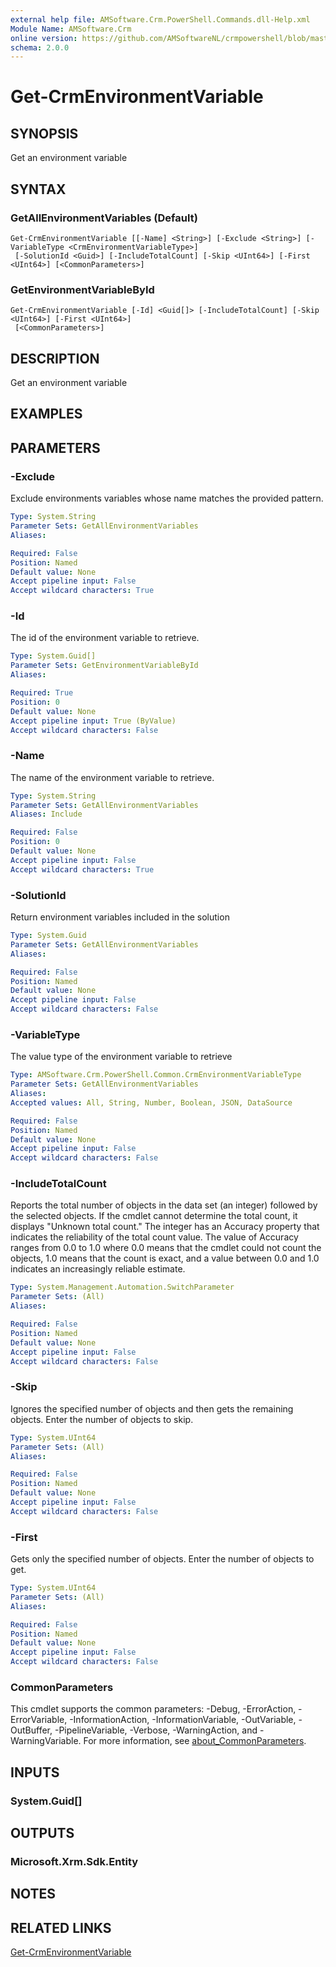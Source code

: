 ```yaml
---
external help file: AMSoftware.Crm.PowerShell.Commands.dll-Help.xml
Module Name: AMSoftware.Crm
online version: https://github.com/AMSoftwareNL/crmpowershell/blob/master/docs/Get-CrmEnvironmentVariable.md
schema: 2.0.0
---
```


# Get-CrmEnvironmentVariable

## SYNOPSIS
Get an environment variable

## SYNTAX

### GetAllEnvironmentVariables (Default)
```
Get-CrmEnvironmentVariable [[-Name] <String>] [-Exclude <String>] [-VariableType <CrmEnvironmentVariableType>]
 [-SolutionId <Guid>] [-IncludeTotalCount] [-Skip <UInt64>] [-First <UInt64>] [<CommonParameters>]
```

### GetEnvironmentVariableById
```
Get-CrmEnvironmentVariable [-Id] <Guid[]> [-IncludeTotalCount] [-Skip <UInt64>] [-First <UInt64>]
 [<CommonParameters>]
```

## DESCRIPTION
Get an environment variable

## EXAMPLES

## PARAMETERS

### -Exclude
Exclude environments variables whose name matches the provided pattern.

```yaml
Type: System.String
Parameter Sets: GetAllEnvironmentVariables
Aliases:

Required: False
Position: Named
Default value: None
Accept pipeline input: False
Accept wildcard characters: True
```

### -Id
The id of the environment variable to retrieve.

```yaml
Type: System.Guid[]
Parameter Sets: GetEnvironmentVariableById
Aliases:

Required: True
Position: 0
Default value: None
Accept pipeline input: True (ByValue)
Accept wildcard characters: False
```

### -Name
The name of the environment variable to retrieve.

```yaml
Type: System.String
Parameter Sets: GetAllEnvironmentVariables
Aliases: Include

Required: False
Position: 0
Default value: None
Accept pipeline input: False
Accept wildcard characters: True
```

### -SolutionId
Return environment variables included in the solution

```yaml
Type: System.Guid
Parameter Sets: GetAllEnvironmentVariables
Aliases:

Required: False
Position: Named
Default value: None
Accept pipeline input: False
Accept wildcard characters: False
```

### -VariableType
The value type of the environment variable to retrieve

```yaml
Type: AMSoftware.Crm.PowerShell.Common.CrmEnvironmentVariableType
Parameter Sets: GetAllEnvironmentVariables
Aliases:
Accepted values: All, String, Number, Boolean, JSON, DataSource

Required: False
Position: Named
Default value: None
Accept pipeline input: False
Accept wildcard characters: False
```

### -IncludeTotalCount
Reports the total number of objects in the data set (an integer) followed by the selected objects.
If the cmdlet cannot determine the total count, it displays "Unknown total count." The integer has an Accuracy property that indicates the reliability of the total count value.
The value of Accuracy ranges from 0.0 to 1.0 where 0.0 means that the cmdlet could not count the objects, 1.0 means that the count is exact, and a value between 0.0 and 1.0 indicates an increasingly reliable estimate.

```yaml
Type: System.Management.Automation.SwitchParameter
Parameter Sets: (All)
Aliases:

Required: False
Position: Named
Default value: None
Accept pipeline input: False
Accept wildcard characters: False
```

### -Skip
Ignores the specified number of objects and then gets the remaining objects.
Enter the number of objects to skip.

```yaml
Type: System.UInt64
Parameter Sets: (All)
Aliases:

Required: False
Position: Named
Default value: None
Accept pipeline input: False
Accept wildcard characters: False
```

### -First
Gets only the specified number of objects.
Enter the number of objects to get.

```yaml
Type: System.UInt64
Parameter Sets: (All)
Aliases:

Required: False
Position: Named
Default value: None
Accept pipeline input: False
Accept wildcard characters: False
```

### CommonParameters
This cmdlet supports the common parameters: -Debug, -ErrorAction, -ErrorVariable, -InformationAction, -InformationVariable, -OutVariable, -OutBuffer, -PipelineVariable, -Verbose, -WarningAction, and -WarningVariable. For more information, see [about_CommonParameters](http://go.microsoft.com/fwlink/?LinkID=113216).

## INPUTS

### System.Guid[]

## OUTPUTS

### Microsoft.Xrm.Sdk.Entity

## NOTES

## RELATED LINKS

[Get-CrmEnvironmentVariable](Get-CrmEnvironmentVariable.md)


